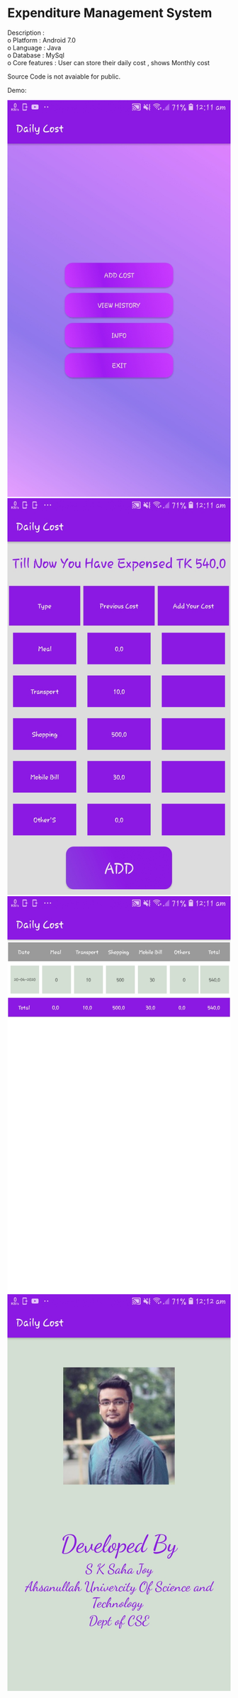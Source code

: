 # Expenditure Management System

Description :<br>
o	Platform : Android 7.0<br>
o	Language : Java<br>
o	Database : MySql<br>
o	Core features : User can store their daily cost , shows Monthly cost<br>

Source Code is not avaiable for public.

Demo: <br>

![Demo](Demo/Screenshot_2020_04_20_00_11_08.jpg)
![Demo](Demo/Screenshot_2020_04_20_00_11_33.jpg)
![Demo](Demo/Screenshot_2020_04_20_00_11_43.jpg)
![Demo](Demo/Screenshot_2020_04_20_00_12_02.jpg)

